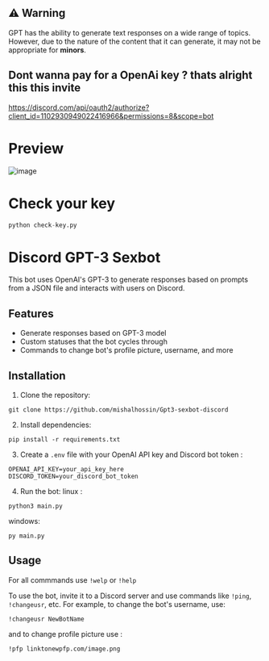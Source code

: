 ## ⚠️ Warning

GPT has the ability to generate text responses on a wide range of topics. However, due to the nature of the content that it can generate, it may not be appropriate for **minors**.


## Dont wanna pay for a OpenAi key ? thats alright this this invite

https://discord.com/api/oauth2/authorize?client_id=1102930949022416966&permissions=8&scope=bot


# Preview

![image](https://user-images.githubusercontent.com/91066601/235471433-0bb55515-1f40-4705-a026-67999de6c7eb.png)

# Check your key
```Python
python check-key.py
```

# Discord GPT-3 Sexbot

This bot uses OpenAI's GPT-3 to generate responses based on prompts from a JSON file and interacts with users on Discord.

## Features

- Generate responses based on GPT-3 model
- Custom statuses that the bot cycles through
- Commands to change bot's profile picture, username, and more

## Installation

1. Clone the repository:
```
git clone https://github.com/mishalhossin/Gpt3-sexbot-discord
```

2. Install dependencies:
```
pip install -r requirements.txt
```

3. Create a `.env` file with your OpenAI API key and Discord bot token :
```
OPENAI_API_KEY=your_api_key_here
DISCORD_TOKEN=your_discord_bot_token
```
4. Run the bot:
linux :
```
python3 main.py
```
windows:
```
py main.py
```

## Usage

For all commmands use `!welp` or `!help`

To use the bot, invite it to a Discord server and use commands like `!ping`, `!changeusr`, etc.
For example, to change the bot's username, use:
```
!changeusr NewBotName
```
and to change profile picture use :
```
!pfp linktonewpfp.com/image.png
```

